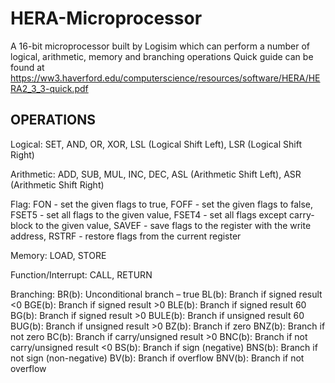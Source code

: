# HERA-Microprocessor
A 16-bit microprocessor built by Logisim which can perform a number of logical, arithmetic, memory and branching operations 
Quick guide can be found at https://ww3.haverford.edu/computerscience/resources/software/HERA/HERA2_3_3-quick.pdf

## OPERATIONS
Logical:
SET, AND, OR, XOR, LSL (Logical Shift Left), LSR (Logical Shift Right)

Arithmetic:
ADD, SUB, MUL, INC, DEC, ASL (Arithmetic Shift Left), ASR (Arithmetic Shift Right)

Flag:
FON - set the given flags to true,
FOFF - set the given flags to false,
FSET5 - set all flags to the given value,
FSET4 - set all flags except carry-block to the given value,
SAVEF - save flags to the register with the write address,
RSTRF - restore flags from the current register

Memory:
LOAD, STORE

Function/Interrupt:
CALL, RETURN

Branching:
BR(b): Unconditional branch – true
BL(b): Branch if signed result <0
BGE(b): Branch if signed result >0
BLE(b): Branch if signed result 60
BG(b): Branch if signed result >0
BULE(b): Branch if unsigned result 60
BUG(b): Branch if unsigned result >0
BZ(b): Branch if zero
BNZ(b): Branch if not zero
BC(b): Branch if carry/unsigned result >0
BNC(b): Branch if not carry/unsigned result <0
BS(b): Branch if sign (negative)
BNS(b): Branch if not sign (non-negative)
BV(b): Branch if overflow
BNV(b): Branch if not overflow


